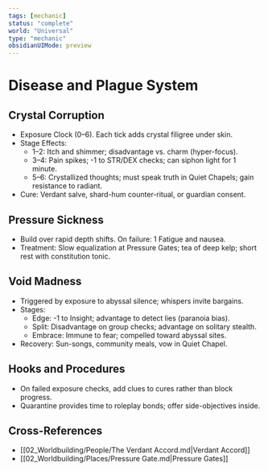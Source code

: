 ```yaml
---
tags: [mechanic]
status: "complete"
world: "Universal"
type: "mechanic"
obsidianUIMode: preview
---
```


# Disease and Plague System

## Crystal Corruption
- Exposure Clock (0–6). Each tick adds crystal filigree under skin.
- Stage Effects:
  - 1–2: Itch and shimmer; disadvantage vs. charm (hyper-focus).
  - 3–4: Pain spikes; -1 to STR/DEX checks; can siphon light for 1 minute.
  - 5–6: Crystallized thoughts; must speak truth in Quiet Chapels; gain resistance to radiant.
- Cure: Verdant salve, shard-hum counter-ritual, or guardian consent.

## Pressure Sickness
- Build over rapid depth shifts. On failure: 1 Fatigue and nausea.
- Treatment: Slow equalization at Pressure Gates; tea of deep kelp; short rest with constitution tonic.

## Void Madness
- Triggered by exposure to abyssal silence; whispers invite bargains.
- Stages:
  - Edge: -1 to Insight; advantage to detect lies (paranoia bias).
  - Split: Disadvantage on group checks; advantage on solitary stealth.
  - Embrace: Immune to fear; compelled toward abyssal sites.
- Recovery: Sun-songs, community meals, vow in Quiet Chapel.

## Hooks and Procedures
- On failed exposure checks, add clues to cures rather than block progress.
- Quarantine provides time to roleplay bonds; offer side-objectives inside.

## Cross-References
- [[02_Worldbuilding/People/The Verdant Accord.md|Verdant Accord]]
- [[02_Worldbuilding/Places/Pressure Gate.md|Pressure Gates]]